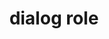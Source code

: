 ---
{
  "title": "dialog role",
  "description": "A dialog is a descendant window of the primary window of a web application. For HTML pages, the primary application window is the entire web document, i.e., the body element.",
  "category": "aria",
  "keywords": "dialog role",
  "last_test_date": "2019-08-13",
  "test_results_url": "https://a11ysupport.io/tech/aria/dialog_role",
  "test_url": "https://a11ysupport.io/tech/aria/dialog_role",
  "notes_by_num": {
    "1": "Didn't convey the boundaries of the dialog",
    "2": "ARIA dialog role must use document mode: An element in the dialog had to receive focus before the contents of the dialog would be read by NVDA.",
    "3": "Didn't convey the name of the dialog",
    "4": "Didn't convey its role"
  },
  "stats": {
    "jaws": {
      "chrome": {
        "74-88": "y"
      },
      "ie": {
        "11-11.253": "y"
      },
      "firefox": {
        "66-85": "y"
      }
    },
    "narrator": {
      "edge": {
        "44.17763-88": "a #1"
      }
    },
    "nvda": {
      "chrome": {
        "74-88": "y"
      },
      "firefox": {
        "64.0.2-85": "y #2"
      }
    },
    "orca": {
      "firefox": {
        "69-85": "y"
      }
    },
    "talkback": {
      "and_chr": {
        "67-88": "a #3 #4 #1"
      }
    },
    "vo_ios": {
      "ios_saf": {
        "12.1.2-14.3": "a #3 #4"
      }
    },
    "vo_macos": {
      "safari": {
        "12.0.2-14.0.3": "a"
      }
    }
  },
  "links": {
    "ARIA spec for dialog": "https://www.w3.org/TR/wai-aria-1.1/#dialog"
  }
}
---
